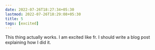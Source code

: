```yaml
---
date: 2022-07-26T18:27:34+05:30
lastmod: 2022-07-26T18:29:08+05:30
title: 5
tags: [excited]
---
```


This thing actually works. I am excited like fr. I should write a blog post explaining how I did it.
